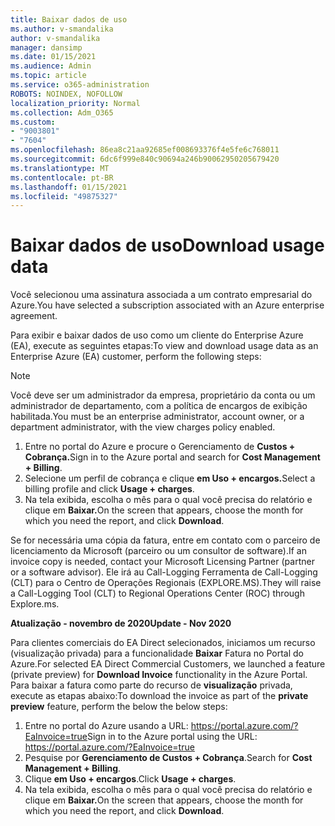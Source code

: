 ```yaml
---
title: Baixar dados de uso
ms.author: v-smandalika
author: v-smandalika
manager: dansimp
ms.date: 01/15/2021
ms.audience: Admin
ms.topic: article
ms.service: o365-administration
ROBOTS: NOINDEX, NOFOLLOW
localization_priority: Normal
ms.collection: Adm_O365
ms.custom:
- "9003801"
- "7604"
ms.openlocfilehash: 86ea8c21aa92685ef008693376f4e5fe6c768011
ms.sourcegitcommit: 6dc6f999e840c90694a246b90062950205679420
ms.translationtype: MT
ms.contentlocale: pt-BR
ms.lasthandoff: 01/15/2021
ms.locfileid: "49875327"
---
```

# <a name="download-usage-data"></a><span data-ttu-id="72629-102">Baixar dados de uso</span><span class="sxs-lookup"><span data-stu-id="72629-102">Download usage data</span></span>

<span data-ttu-id="72629-103">Você selecionou uma assinatura associada a um contrato empresarial do Azure.</span><span class="sxs-lookup"><span data-stu-id="72629-103">You have selected a subscription associated with an Azure enterprise agreement.</span></span>

<span data-ttu-id="72629-104">Para exibir e baixar dados de uso como um cliente do Enterprise Azure (EA), execute as seguintes etapas:</span><span class="sxs-lookup"><span data-stu-id="72629-104">To view and download usage data as an Enterprise Azure (EA) customer, perform the following steps:</span></span>

> [!NOTE]
> <span data-ttu-id="72629-105">Você deve ser um administrador da empresa, proprietário da conta ou um administrador de departamento, com a política de encargos de exibição habilitada.</span><span class="sxs-lookup"><span data-stu-id="72629-105">You must be an enterprise administrator, account owner, or a department administrator, with the view charges policy enabled.</span></span> 

1. <span data-ttu-id="72629-106">Entre no portal do Azure e procure o Gerenciamento de **Custos + Cobrança.**</span><span class="sxs-lookup"><span data-stu-id="72629-106">Sign in to the Azure portal and search for **Cost Management + Billing**.</span></span>
2. <span data-ttu-id="72629-107">Selecione um perfil de cobrança e clique **em Uso + encargos.**</span><span class="sxs-lookup"><span data-stu-id="72629-107">Select a billing profile and click **Usage + charges**.</span></span>
3. <span data-ttu-id="72629-108">Na tela exibida, escolha o mês para o qual você precisa do relatório e clique em **Baixar.**</span><span class="sxs-lookup"><span data-stu-id="72629-108">On the screen that appears, choose the month for which you need the report, and click **Download**.</span></span>

<span data-ttu-id="72629-109">Se for necessária uma cópia da fatura, entre em contato com o parceiro de licenciamento da Microsoft (parceiro ou um consultor de software).</span><span class="sxs-lookup"><span data-stu-id="72629-109">If an invoice copy is needed, contact your Microsoft Licensing Partner (partner or a software advisor).</span></span> <span data-ttu-id="72629-110">Ele irá au Call-Logging Ferramenta de Call-Logging (CLT) para o Centro de Operações Regionais (EXPLORE.MS).</span><span class="sxs-lookup"><span data-stu-id="72629-110">They will raise a Call-Logging Tool (CLT) to Regional Operations Center (ROC) through Explore.ms.</span></span>

<span data-ttu-id="72629-111">**Atualização - novembro de 2020**</span><span class="sxs-lookup"><span data-stu-id="72629-111">**Update - Nov 2020**</span></span>

<span data-ttu-id="72629-112">Para clientes comerciais do EA Direct selecionados, iniciamos um recurso (visualização privada) para a funcionalidade **Baixar** Fatura no Portal do Azure.</span><span class="sxs-lookup"><span data-stu-id="72629-112">For selected EA Direct Commercial Customers, we launched a feature (private preview) for **Download Invoice** functionality in the Azure Portal.</span></span> <span data-ttu-id="72629-113">Para baixar a fatura como parte do recurso de **visualização** privada, execute as etapas abaixo:</span><span class="sxs-lookup"><span data-stu-id="72629-113">To download the invoice as part of the **private preview** feature, perform the below the below steps:</span></span>

1. <span data-ttu-id="72629-114">Entre no portal do Azure usando a URL: https://portal.azure.com/?EaInvoice=true</span><span class="sxs-lookup"><span data-stu-id="72629-114">Sign in to the Azure portal using the URL: https://portal.azure.com/?EaInvoice=true</span></span> 
2. <span data-ttu-id="72629-115">Pesquise por **Gerenciamento de Custos + Cobrança**.</span><span class="sxs-lookup"><span data-stu-id="72629-115">Search for **Cost Management + Billing**.</span></span> 
3. <span data-ttu-id="72629-116">Clique **em Uso + encargos**.</span><span class="sxs-lookup"><span data-stu-id="72629-116">Click **Usage + charges**.</span></span> 
4. <span data-ttu-id="72629-117">Na tela exibida, escolha o mês para o qual você precisa do relatório e clique em **Baixar.**</span><span class="sxs-lookup"><span data-stu-id="72629-117">On the screen that appears, choose the month for which you need the report, and click **Download**.</span></span>